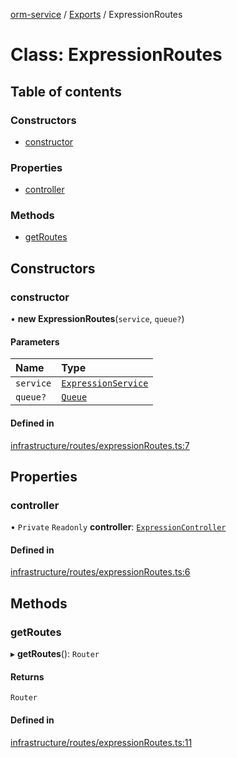 [orm-service](../README.md) / [Exports](../modules.md) / ExpressionRoutes

# Class: ExpressionRoutes

## Table of contents

### Constructors

- [constructor](ExpressionRoutes.md#constructor)

### Properties

- [controller](ExpressionRoutes.md#controller)

### Methods

- [getRoutes](ExpressionRoutes.md#getroutes)

## Constructors

### constructor

• **new ExpressionRoutes**(`service`, `queue?`)

#### Parameters

| Name | Type |
| :------ | :------ |
| `service` | [`ExpressionService`](ExpressionService.md) |
| `queue?` | [`Queue`](../interfaces/Queue.md) |

#### Defined in

[infrastructure/routes/expressionRoutes.ts:7](https://github.com/FlavioLionelRita/lambdaorm-svc/blob/ba346c8/src/lib/infrastructure/routes/expressionRoutes.ts#L7)

## Properties

### controller

• `Private` `Readonly` **controller**: [`ExpressionController`](ExpressionController.md)

#### Defined in

[infrastructure/routes/expressionRoutes.ts:6](https://github.com/FlavioLionelRita/lambdaorm-svc/blob/ba346c8/src/lib/infrastructure/routes/expressionRoutes.ts#L6)

## Methods

### getRoutes

▸ **getRoutes**(): `Router`

#### Returns

`Router`

#### Defined in

[infrastructure/routes/expressionRoutes.ts:11](https://github.com/FlavioLionelRita/lambdaorm-svc/blob/ba346c8/src/lib/infrastructure/routes/expressionRoutes.ts#L11)
